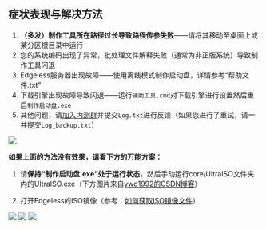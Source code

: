 ## 症状表现与解决方法
1. **（多发）制作工具所在路径过长导致路径传参失败**——请将其移动至桌面上或某分区根目录中运行
1. 您的系统编码出现了异常，批处理文件解释失败（通常为非正版系统）导致制作工具闪退
2. Edgeless服务器出现故障——使用离线模式制作启动盘，详情参考“帮助文件.txt”
3. 下载引擎出现故障导致闪退——运行`辅助工具.cmd`对下载引擎进行设置然后重启`制作启动盘.exe`
3. 其他问题，请[加入内测群](https://home.edgeless.top/jump/qqg.html)并提交`Log.txt`进行反馈（如果您进行了重试，请一并提交`Log_backup.txt`）

![](https://pineapple.edgeless.top/picbed/wiki/images/screenshot_1584629646552.png)




**如果上面的方法没有效果，请看下方的万能方案：**

1. 请**保持“制作启动盘.exe”处于运行状态**，然后手动运行core\UltraISO文件夹内的UltraISO.exe（下方图片来自[ywd1992的CSDN博客](https://blog.csdn.net/ywd1992/article/details/79399465)）


2. 打开Edgeless的ISO镜像（参考：[如何获取ISO镜像文件](../faq/getiso.md)）

![](https://pineapple.edgeless.top/picbed/wiki/images/20180228134509994.png)
![](https://pineapple.edgeless.top/picbed/wiki/images/20180228134540118.png)
![](https://pineapple.edgeless.top/picbed/wiki/images/20180228134730687.png)